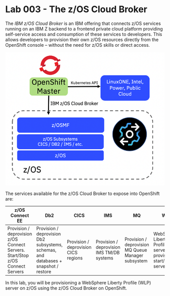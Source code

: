 # Lab 003 - The z/OS Cloud Broker

The *IBM z/OS Cloud Broker* is an IBM offering that connects z/OS services running on an IBM Z backend to a frontend private cloud platform providing self-service access and consumption of these services to developers. This allows developers to provision their own z/OS resources directly from the OpenShift console – without the need for z/OS skills or direct access.

![zoscb-arch.png](../images/zoscb-arch.png)

The services available for the z/OS Cloud Broker to expose into OpenShift are:

| z/OS Connect EE                                                                            |     Db2                                                                                          |     CICS                                          |     IMS                                                  |     MQ                                                            |     WLP                                             |
|--------------------------------------------------------------------------------------------|--------------------------------------------------------------------------------------------------|---------------------------------------------------|----------------------------------------------------------|-------------------------------------------------------------------|-----------------------------------------------------|
|     Provision / deprovision z/OS Connect   Servers.     Start/Stop z/OS Connect Servers    |     Provision / deprovision Db2   subsystems, schemas, and databases +     snapshot / restore    |     Provision / deprovision CICS regions          |     Provision / deprovision IMS TM/DB   systems          |     Provision / deprovision MQ Queue   Manager subsystem          |     WebSphere Liberty Profile server provisioning, start/stop   server    |

In this lab, you will be provisioning a WebSphere Liberty Profile (WLP) server on z/OS using the z/OS Cloud Broker on OpenShift. 